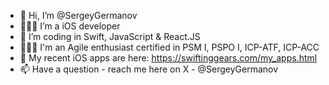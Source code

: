 - 👋 Hi, I’m @SergeyGermanov
- 👨🏻‍💻 I’m a iOS developer
- 🚀 I’m coding in Swift, JavaScript & React.JS
- 🧙🏼‍♂️ I'm an Agile enthusiast certified in PSM I, PSPO I, ICP-ATF, ICP-ACC
- 📱 My recent iOS apps are here: https://swiftinggears.com/my_apps.html
- 📫 Have a question - reach me here on X - @SergeyGermanov 
